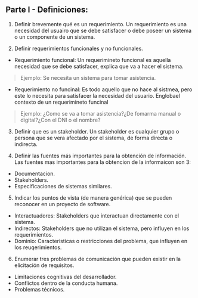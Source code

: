 ## Parte I - Definiciones:

1) Definir brevemente qué es un requerimiento.
Un requerimiento es una necesidad del usuairo que se debe satisfacer o debe poseer un sistema o un componente de un sistema.

2) Definir requerimientos funcionales y no funcionales.
* Requerimiento funcional: Un requerimineto funcional es aquella necesidad que se debe satisfacer, explica que va a hacer el sistema.
> Ejemplo: Se necesita un sistema para tomar asistencia.
* Requerimiento no funcinal: Es todo aquello que no hace al sistmea, pero este lo necesita para satisfacer la necesidad del usuario. Englobael contexto de un requerimineto funcinal
> Ejemplo: ¿Como se va a tomar asistencia?¿De fomarma manual o digital?¿Con el DNI o el nombre?

3) Definir que es un stakeholder.
Un stakeholder es cualquier grupo o persona que se vera afectado por el sistema, de forma directa o indirecta.

4) Definir las fuentes más importantes para la obtención de información.
Las fuentes mas importantes para la obtencion de la informaicon son 3:
* Documentacion.
* Stakeholders.
* Especificaciones de sistemas similares.

5) Indicar los puntos de vista (de manera genérica) que se pueden reconocer en un proyecto de software.
* Interactuadores: Stakeholders que interactuan directamente con el sistema.
* Indirectos: Stakeholders que no utilizan el sistema, pero influyen en los requerimientos.
* Dominio: Caracteristicas o restricciones del problema, que influyen en los reuqerimientos.

6) Enumerar tres problemas de comunicación que pueden existir en la elicitación de requisitos.
* Limitaciones cognitivas del desarrollador.
* Conflictos dentro de la conducta humana. 
* Problemas técnicos.